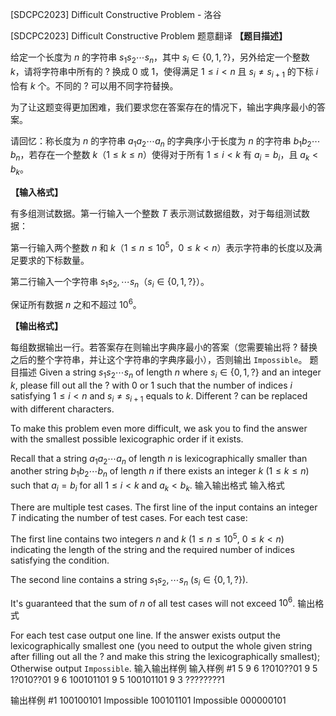 



[SDCPC2023] Difficult Constructive Problem - 洛谷














[SDCPC2023] Difficult Constructive Problem
题意翻译
**【题目描述】**

给定一个长度为 $n$ 的字符串 $s_1s_2\cdots s_n$，其中 $s_i \in \{\text{0}, \text{1}, \text{?}\}$，另外给定一个整数 $k$，请将字符串中所有的 $\text{?}$ 换成 $\text{0}$ 或 $\text{1}$，使得满足 $1 \le i < n$ 且 $s_i \ne s_{i+1}$ 的下标 $i$ 恰有 $k$ 个。不同的 $\text{?}$ 可以用不同字符替换。

为了让这题变得更加困难，我们要求您在答案存在的情况下，输出字典序最小的答案。

请回忆：称长度为 $n$ 的字符串 $a_1a_2\cdots a_n$ 的字典序小于长度为 $n$ 的字符串 $b_1b_2\cdots b_n$，若存在一个整数 $k$（$1 \le k \le n$）使得对于所有 $1 \le i < k$ 有 $a_i = b_i$，且 $a_k < b_k$。

**【输入格式】**

有多组测试数据。第一行输入一个整数 $T$ 表示测试数据组数，对于每组测试数据：

第一行输入两个整数 $n$ 和 $k$（$1 \le n \le 10^5$，$0 \le k < n$）表示字符串的长度以及满足要求的下标数量。

第二行输入一个字符串 $s_1s_2,\cdots s_n$（$s_i \in \{\text{0}, \text{1}, \text{?}\}$）。

保证所有数据 $n$ 之和不超过 $10^6$。

**【输出格式】**

每组数据输出一行。若答案存在则输出字典序最小的答案（您需要输出将 $\text{?}$ 替换之后的整个字符串，并让这个字符串的字典序最小），否则输出 `Impossible`。
题目描述
Given a string $s_1s_2\cdots s_n$ of length $n$ where $s_i \in \{\text{0}, \text{1}, \text{?}\}$ and an integer $k$, please fill out all the $\text{?}$ with $\text{0}$ or $\text{1}$ such that the number of indices $i$ satisfying $1 \le i < n$ and $s_i \ne s_{i+1}$ equals to $k$. Different $\text{?}$ can be replaced with different characters.

To make this problem even more difficult, we ask you to find the answer with the smallest possible lexicographic order if it exists.

Recall that a string $a_1a_2\cdots a_n$ of length $n$ is lexicographically smaller than another string $b_1b_2\cdots b_n$ of length $n$ if there exists an integer $k$ ($1 \le k \le n$) such that $a_i = b_i$ for all $1 \le i < k$ and $a_k < b_k$.
输入输出格式
输入格式

There are multiple test cases. The first line of the input contains an integer $T$ indicating the number of test cases. For each test case:

The first line contains two integers $n$ and $k$ ($1 \le n \le 10^5$, $0 \le k < n$) indicating the length of the string and the required number of indices satisfying the condition.

The second line contains a string $s_1s_2,\cdots s_n$ ($s_i \in \{\text{0}, \text{1}, \text{?}\}$).

It's guaranteed that the sum of $n$ of all test cases will not exceed $10^6$.
输出格式

For each test case output one line. If the answer exists output the lexicographically smallest one (you need to output the whole given string after filling out all the $\text{?}$ and make this string the lexicographically smallest); Otherwise output `Impossible`.
输入输出样例
输入样例 #1
5
9 6
1?010??01
9 5
1?010??01
9 6
100101101
9 5
100101101
9 3
????????1

输出样例 #1
100100101
Impossible
100101101
Impossible
000000101







